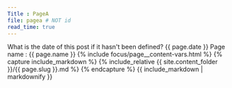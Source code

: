 ```yaml
---
Title : PageA
file: pagea # NOT id
read_time: true
---
```


What is the date of this post if it hasn't been defined? {{ page.date }}
Page name : {{ page.name }}
{% include focus/page__content-vars.html %}
{% capture include_markdown %}
{% include_relative {{ site.content_folder }}/{{ page.slug }}.md %}
{% endcapture %}
{{ include_markdown | markdownify }}


